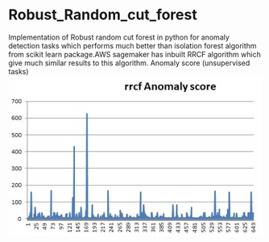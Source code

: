 # Robust_Random_cut_forest
Implementation of Robust random cut forest in python for anomaly detection tasks which performs much better than isolation forest algorithm from scikit learn package.AWS sagemaker has inbuilt RRCF algorithm which give much similar results to this algorithm.
Anomaly score (unsupervised tasks)
![alt text](https://github.com/Anbulenin/Robust_Random_cut_forest/blob/master/Anomaly_score.JPG)
